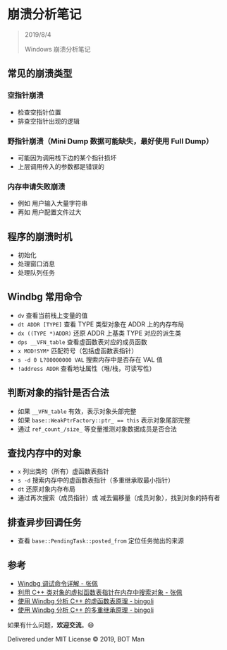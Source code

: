 ﻿# 崩溃分析笔记

> 2019/8/4
> 
> Windows 崩溃分析笔记

## 常见的崩溃类型

### 空指针崩溃

- 检查空指针位置
- 排查空指针出现的逻辑

### 野指针崩溃（Mini Dump 数据可能缺失，最好使用 Full Dump）

- 可能因为调用栈下边的某个指针损坏
- 上层调用传入的参数都是错误的

### 内存申请失败崩溃

- 例如 用户输入大量字符串
- 再如 用户配置文件过大

## 程序的崩溃时机

- 初始化
- 处理窗口消息
- 处理队列任务

## Windbg 常用命令

- `dv` 查看当前栈上变量的值
- `dt ADDR [TYPE]` 查看 TYPE 类型对象在 ADDR 上的内存布局
- `dx ((TYPE *)ADDR)` 还原 ADDR 上基类 TYPE 对应的派生类
- `dps __VFN_table` 查看虚函数表对应的成员函数
- `x MOD!SYM*` 匹配符号（包括虚函数表指针）
- `s -d 0 L?80000000 VAL` 搜索内存中是否存在 VAL 值
- `!address ADDR` 查看地址属性（堆/栈，可读写性）

## 判断对象的指针是否合法

- 如果 `__VFN_table` 有效，表示对象头部完整
- 如果 `base::WeakPtrFactory::ptr_ == this` 表示对象尾部完整
- 通过 `ref_count_/size_` 等变量推测对象数据成员是否合法

## 查找内存中的对象

- `x` 列出类的（所有）虚函数表指针
- `s -d` 搜索内存中的虚函数表指针（多重继承取最小指针）
- `dt` 还原对象内存布局
- 通过再次搜索（成员指针）或 减去偏移量（成员对象），找到对象的持有者

## 排查异步回调任务

- 查看 `base::PendingTask::posted_from` 定位任务抛出的来源

## 参考

- [Windbg 调试命令详解 - 张佩](http://yiiyee.cn/blog/2013/08/23/windbg/)
- [利用 C++ 类对象的虚拟函数表指针在内存中搜索对象 - 张佩](https://blog.csdn.net/blog_index/article/details/7016696)
- [使用 Windbg 分析 C++ 的虚函数表原理 - bingoli](https://bingoli.github.io/2019/03/27/windbg-multi-inherit/)
- [使用 Windbg 分析 C++ 的多重继承原理 - bingoli](https://bingoli.github.io/2019/03/21/virtual-table-by-windbg/)

如果有什么问题，**欢迎交流**。😄

Delivered under MIT License &copy; 2019, BOT Man
